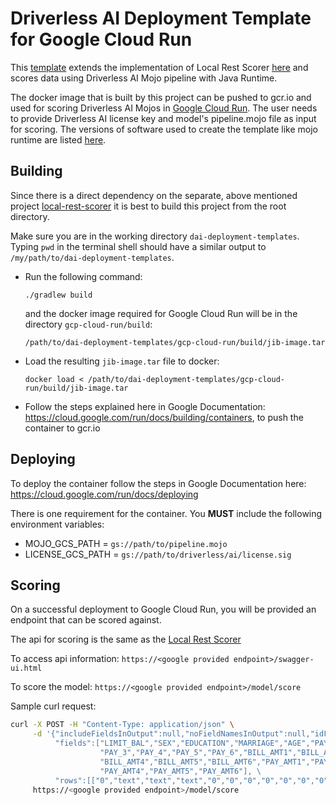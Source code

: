 # Driverless AI Deployment Template for Google Cloud Run

This [template](https://github.com/h2oai/dai-deployment-templates/tree/master/gcp-cloud-run) extends the implementation of Local Rest Scorer [here](https://github.com/h2oai/dai-deployment-templates/tree/master/local-rest-scorer) and scores data using Driverless AI Mojo pipeline with Java Runtime.

The docker image that is built by this project can be pushed to gcr.io and used for scoring
Driverless AI Mojos in [Google Cloud Run](https://cloud.google.com/run). The user needs to provide Driverless AI license key and  model's  pipeline.mojo file as input for scoring. The versions of software used to create the template like mojo runtime are listed [here](https://github.com/h2oai/dai-deployment-templates/blob/master/gradle.properties#L8).

## Building

Since there is a direct dependency on the separate, above mentioned project [local-rest-scorer](https://github.com/h2oai/dai-deployment-templates/tree/master/local-rest-scorer) 
it is best to build this project from the root directory.

Make sure you are in the working directory `dai-deployment-templates`. Typing `pwd` in the terminal
shell should have a similar output to `/my/path/to/dai-deployment-templates`.

* Run the following command:
  
  `./gradlew build`
  
  and the docker image required for Google Cloud Run will be in the directory `gcp-cloud-run/build`:
  
  ```
  /path/to/dai-deployment-templates/gcp-cloud-run/build/jib-image.tar
  ```

* Load the resulting `jib-image.tar` file to docker:

  ```
  docker load < /path/to/dai-deployment-templates/gcp-cloud-run/build/jib-image.tar
  ``` 

* Follow the steps explained here in Google Documentation: https://cloud.google.com/run/docs/building/containers, to 
push the container to gcr.io

## Deploying

To deploy the container follow the steps in Google Documentation here:
https://cloud.google.com/run/docs/deploying

There is one requirement for the container. You __MUST__ include the following environment variables:

* MOJO_GCS_PATH = `gs://path/to/pipeline.mojo`
* LICENSE_GCS_PATH = `gs://path/to/driverless/ai/license.sig`

## Scoring

On a successful deployment to Google Cloud Run, you will be provided an endpoint that can be scored against.

The api for scoring is the same as the [Local Rest Scorer](https://github.com/h2oai/dai-deployment-templates/tree/master/local-rest-scorer)

To access api information: `https://<google provided endpoint>/swagger-ui.html`

To score the model: `https://<google provided endpoint>/model/score`

Sample curl request:

```bash
curl -X POST -H "Content-Type: application/json" \
     -d '{"includeFieldsInOutput":null,"noFieldNamesInOutput":null,"idField":null, \ 
          "fields":["LIMIT_BAL","SEX","EDUCATION","MARRIAGE","AGE","PAY_1","PAY_2", \
                    "PAY_3","PAY_4","PAY_5","PAY_6","BILL_AMT1","BILL_AMT2","BILL_AMT3", \
                    "BILL_AMT4","BILL_AMT5","BILL_AMT6","PAY_AMT1","PAY_AMT2","PAY_AMT3", \
                    "PAY_AMT4","PAY_AMT5","PAY_AMT6"], \
          "rows":[["0","text","text","text","0","0","0","0","0","0","0","0","0","0","0","0","0","0","0","0","0","0","0"]]}' \
     https://<google provided endpoint>/model/score
```